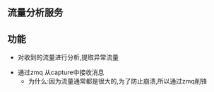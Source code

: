 ## 流量分析服务

## 功能
* 对收到的流量进行分析,提取异常流量


- 通过zmq 从capture中接收消息
    -   为什么:因为流量通常都是很大的,为了防止崩溃,所以通过zmq削锋